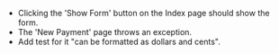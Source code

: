 - Clicking the 'Show Form' button on the Index page should show the form.
- The 'New Payment' page throws an exception.
- Add test for it "can be formatted as dollars and cents".